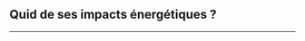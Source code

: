 ## Quid de ses impacts énergétiques ?
---

[//]: # (TODO: BC IMPACT ENERG)
[//]: # (TODO: RETRANSCRIRE ThinkerView)
